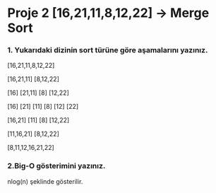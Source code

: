 # Proje 2 [16,21,11,8,12,22] -> Merge Sort

### 1. Yukarıdaki dizinin sort türüne göre aşamalarını yazınız.

[16,21,11,8,12,22]

[16,21,11]              [8,12,22]

[16]  [21,11]            [8] [12,22]

[16] [21] [11]           [8] [12] [22]

[16,21] [11] [8] [12,22]

[11,16,21] [8,12,22]

[8,11,12,16,21,22]

### 2.Big-O gösterimini yazınız.
nlog(n) şeklinde gösterilir.